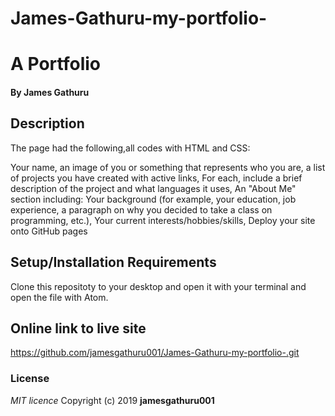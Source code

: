 # James-Gathuru-my-portfolio-
# A Portfolio
#### By **James Gathuru**
## Description
The page had the following,all codes with HTML and CSS:

Your name,
an image of you or something that represents who you are,
a list of projects you have created with active links,
For each, include a brief description of the project and what languages it uses,
An "About Me" section including:
Your background (for example, your education, job experience, a paragraph on why you decided to take a class on programming, etc.),
Your current interests/hobbies/skills,
Deploy your site onto GitHub pages
## Setup/Installation Requirements
Clone this repositoty to your desktop and open it with your terminal and open the file with Atom. 
## Online link to live site
https://github.com/jamesgathuru001/James-Gathuru-my-portfolio-.git
### License
*MIT licence*
Copyright (c) 2019 **jamesgathuru001**
  
